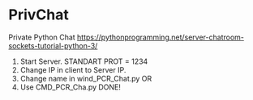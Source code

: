 # PrivChat
Private Python Chat 
https://pythonprogramming.net/server-chatroom-sockets-tutorial-python-3/

1. Start Server. STANDART PROT = 1234
2. Change IP in client to Server IP.
3. Change name in wind_PCR_Chat.py
OR
3. Use CMD_PCR_Cha.py
DONE!
